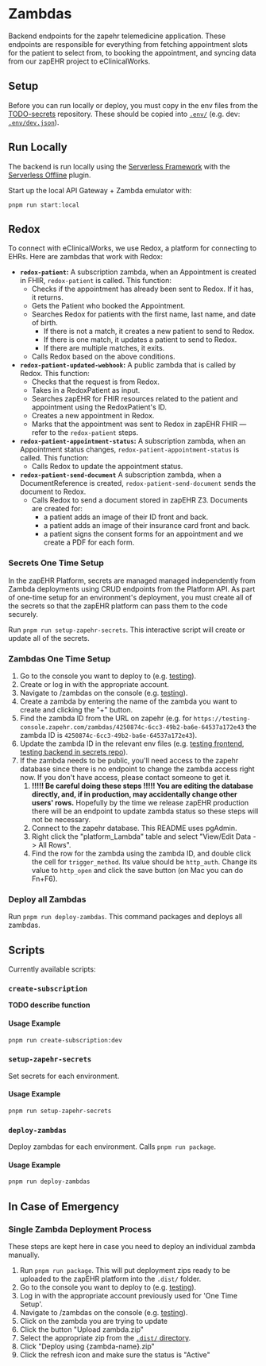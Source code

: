 # Zambdas

Backend endpoints for the zapehr telemedicine application. These endpoints are responsible for everything from fetching appointment slots for the patient to select from, to booking the appointment, and syncing data from our zapEHR project to eClinicalWorks.

## Setup

Before you can run locally or deploy, you must copy in the env files from the [TODO-secrets](https://github.com/masslight/TODO-secrets) repository. These should be copied into [`.env/`](.env) (e.g. dev: [`.env/dev.json`](.env/dev.json)).

## Run Locally

The backend is run locally using the [Serverless Framework](https://www.serverless.com/framework/docs) with the [Serverless Offline](https://www.npmjs.com/package/serverless-offline) plugin.

Start up the local API Gateway + Zambda emulator with:

```[bash]
pnpm run start:local
```

## Redox

To connect with eClinicalWorks, we use Redox, a platform for connecting to EHRs. Here are zambdas that work with Redox:

- **`redox-patient`:** A subscription zambda, when an Appointment is created in FHIR, `redox-patient` is called. This function:
  - Checks if the appointment has already been sent to Redox. If it has, it returns.
  - Gets the Patient who booked the Appointment.
  - Searches Redox for patients with the first name, last name, and date of birth.
    - If there is not a match, it creates a new patient to send to Redox.
    - If there is one match, it updates a patient to send to Redox.
    - If there are multiple matches, it exits.
  - Calls Redox based on the above conditions.
- **`redox-patient-updated-webhook`:** A public zambda that is called by Redox. This function:
  - Checks that the request is from Redox.
  - Takes in a RedoxPatient as input.
  - Searches zapEHR for FHIR resources related to the patient and appointment using the RedoxPatient's ID.
  - Creates a new appointment in Redox.
  - Marks that the appointment was sent to Redox in zapEHR FHIR — refer to the `redox-patient` steps.
- **`redox-patient-appointment-status`:** A subscription zambda, when an Appointment status changes, `redox-patient-appointment-status` is called. This function:
  - Calls Redox to update the appointment status.
- **`redox-patient-send-document`** A subscription zambda, when a DocumentReference is created, `redox-patient-send-document` sends the document to Redox.
  - Calls Redox to send a document stored in zapEHR Z3. Documents are created for:
    - a patient adds an image of their ID front and back.
    - a patient adds an image of their insurance card front and back.
    - a patient signs the consent forms for an appointment and we create a PDF for each form.

### Secrets One Time Setup

In the zapEHR Platform, secrets are managed managed independently from Zambda deployments using CRUD endpoints from the Platform API. As part of one-time setup for an environment's deployment, you must create all of the secrets so that the zapEHR platform can pass them to the code securely.

Run `pnpm run setup-zapehr-secrets`. This interactive script will create or update all of the secrets.

### Zambdas One Time Setup

1. Go to the console you want to deploy to (e.g. [testing](https://testing-console.zapehr.com/)).
2. Create or log in with the appropriate account.
3. Navigate to /zambdas on the console (e.g. [testing](https://testing-console.zapehr.com/zambdas)).
4. Create a zambda by entering the name of the zambda you want to create and clicking the "+" button.
5. Find the zambda ID from the URL on zapehr (e.g. for `https://testing-console.zapehr.com/zambdas/4250874c-6cc3-49b2-ba6e-64537a172e43` the zambda ID is `4250874c-6cc3-49b2-ba6e-64537a172e43`).
6. Update the zambda ID in the relevant env files (e.g. [testing frontend](../app/env/testing.env.js), [testing backend in secrets repo](https://github.com/masslight/ottehr-secrets/blob/main/bh-zambdas/testing.json)).
7. If the zambda needs to be public, you'll need access to the zapehr database since there is no endpoint to change the zambda access right now. If you don't have access, please contact someone to get it.
   1. **!!!!! Be careful doing these steps !!!!! You are editing the database directly, and, if in production, may accidentally change other users' rows.** Hopefully by the time we release zapEHR production there will be an endpoint to update zambda status so these steps will not be necessary.
   2. Connect to the zapehr database. This README uses pgAdmin.
   3. Right click the "platform_Lambda" table and select "View/Edit Data -> All Rows".
   4. Find the row for the zambda using the zambda ID, and double click the cell for `trigger_method`. Its value should be `http_auth`. Change its value to `http_open` and click the save button (on Mac you can do Fn+F6).

### Deploy all Zambdas

Run `pnpm run deploy-zambdas`. This command packages and deploys all zambdas.

## Scripts

Currently available scripts:

### `create-subscription`

**TODO describe function**

#### Usage Example

```sh
pnpm run create-subscription:dev
```

### `setup-zapehr-secrets`

Set secrets for each environment.

#### Usage Example

```sh
pnpm run setup-zapehr-secrets
```

### `deploy-zambdas`

Deploy zambdas for each environment. Calls `pnpm run package`.

#### Usage Example

```sh
pnpm run deploy-zambdas
```

## In Case of Emergency

### Single Zambda Deployment Process

These steps are kept here in case you need to deploy an individual zambda manually.

1. Run `pnpm run package`. This will put deployment zips ready to be uploaded to the zapEHR platform into the `.dist/` folder.
2. Go to the console you want to deploy to (e.g. [testing](https://testing-console.zapehr.com/)).
3. Log in with the appropriate account previously used for 'One Time Setup'.
4. Navigate to /zambdas on the console (e.g. [testing](https://testing-console.zapehr.com/zambdas)).
5. Click on the zambda you are trying to update
6. Click the button "Upload zambda.zip"
7. Select the appropriate zip from the [`.dist/` directory](.dist).
8. Click "Deploy using {zambda-name}.zip"
9. Click the refresh icon and make sure the status is "Active"

